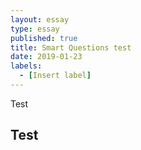 ```yaml
---
layout: essay
type: essay
published: true
title: Smart Questions test
date: 2019-01-23
labels:
  - [Insert label]
---
```


Test

## Test

